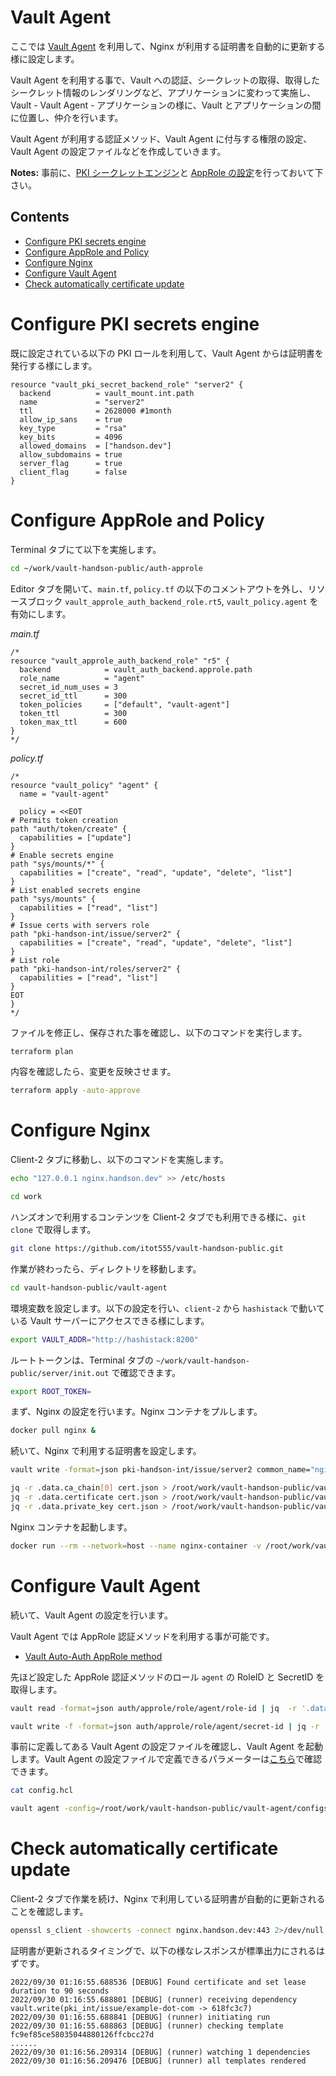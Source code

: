 # Vault Agent

ここでは [Vault Agent](https://developer.hashicorp.com/vault/docs/agent-and-proxy/agent) を利用して、Nginx が利用する証明書を自動的に更新する様に設定します。

Vault Agent を利用する事で、Vault への認証、シークレットの取得、取得したシークレット情報のレンダリングなど、アプリケーションに変わって実施し、Vault - Vault Agent - アプリケーションの様に、Vault とアプリケーションの間に位置し、仲介を行います。

Vault Agent が利用する認証メソッド、Vault Agent に付与する権限の設定、Vault Agent の設定ファイルなどを作成していきます。

**Notes:** 事前に、[PKI シークレットエンジン](https://github.com/itot555/vault-handson-public/tree/main/secrets-engine-pki)と [AppRole の設定](https://github.com/itot555/vault-handson-public/tree/main/auth-approle)を行っておいて下さい。

## Contents

- [Configure PKI secrets engine](#configure-pki-secrets-engine)
- [Configure AppRole and Policy](#configure-approle-and-policy)
- [Configure Nginx](#configure-nginx)
- [Configure Vault Agent](#configure-vault-agent)
- [Check automatically certificate update](#check-automatically-certificate-update)

# Configure PKI secrets engine

既に設定されている以下の PKI ロールを利用して、Vault Agent からは証明書を発行する様にします。

```hcl
resource "vault_pki_secret_backend_role" "server2" {
  backend          = vault_mount.int.path
  name             = "server2"
  ttl              = 2628000 #1month
  allow_ip_sans    = true
  key_type         = "rsa"
  key_bits         = 4096
  allowed_domains  = ["handson.dev"]
  allow_subdomains = true
  server_flag      = true
  client_flag      = false
}
```

# Configure AppRole and Policy

Terminal タブにて以下を実施します。

```bash
cd ~/work/vault-handson-public/auth-approle
```

Editor タブを開いて、`main.tf`, `policy.tf` の以下のコメントアウトを外し、リソースブロック `vault_approle_auth_backend_role.rt5`, `vault_policy.agent` を有効にします。

*main.tf*

```hcl
/*
resource "vault_approle_auth_backend_role" "r5" {
  backend            = vault_auth_backend.approle.path
  role_name          = "agent"
  secret_id_num_uses = 3
  secret_id_ttl      = 300
  token_policies     = ["default", "vault-agent"]
  token_ttl          = 300
  token_max_ttl      = 600
}
*/
```

*policy.tf*

```hcl
/*
resource "vault_policy" "agent" {
  name = "vault-agent"

  policy = <<EOT
# Permits token creation
path "auth/token/create" {
  capabilities = ["update"]
}
# Enable secrets engine
path "sys/mounts/*" {
  capabilities = ["create", "read", "update", "delete", "list"]
}
# List enabled secrets engine
path "sys/mounts" {
  capabilities = ["read", "list"]
}
# Issue certs with servers role
path "pki-handson-int/issue/server2" {
  capabilities = ["create", "read", "update", "delete", "list"]
}
# List role
path "pki-handson-int/roles/server2" {
  capabilities = ["read", "list"]
}
EOT
}
*/
```

ファイルを修正し、保存された事を確認し、以下のコマンドを実行します。

```bash
terraform plan
```

内容を確認したら、変更を反映させます。

```bash
terraform apply -auto-approve
```

# Configure Nginx

Client-2 タブに移動し、以下のコマンドを実施します。

```bash
echo "127.0.0.1 nginx.handson.dev" >> /etc/hosts
```
```bash
cd work
```

ハンズオンで利用するコンテンツを Client-2 タブでも利用できる様に、`git clone` で取得します。

```bash
git clone https://github.com/itot555/vault-handson-public.git
```

作業が終わったら、ディレクトリを移動します。

```bash
cd vault-handson-public/vault-agent
```

環境変数を設定します。以下の設定を行い、`client-2` から `hashistack` で動いている Vault サーバーにアクセスできる様にします。

```bash
export VAULT_ADDR="http://hashistack:8200"
```

ルートトークンは、Terminal タブの `~/work/vault-handson-public/server/init.out` で確認できます。

```bash
export ROOT_TOKEN=
```

まず、Nginx の設定を行います。Nginx コンテナをプルします。

```bash
docker pull nginx &
```

続いて、Nginx で利用する証明書を設定します。

```bash
vault write -format=json pki-handson-int/issue/server2 common_name="nginx.handson.dev" ttl="5m" > cert.json
```
```bash
jq -r .data.ca_chain[0] cert.json > /root/work/vault-handson-public/vault-agent/configs/nginx/ssl/ca.crt
jq -r .data.certificate cert.json > /root/work/vault-handson-public/vault-agent/configs/nginx/ssl/cert.crt
jq -r .data.private_key cert.json > /root/work/vault-handson-public/vault-agent/configs/nginx/ssl/cert.key
```

Nginx コンテナを起動します。

```bash
docker run --rm --network=host --name nginx-container -v /root/work/vault-handson-public/vault-agent/configs/nginx:/etc/nginx -d nginx
```

# Configure Vault Agent

続いて、Vault Agent の設定を行います。

Vault Agent では AppRole 認証メソッドを利用する事が可能です。

  - [Vault Auto-Auth AppRole method](https://developer.hashicorp.com/vault/docs/agent-and-proxy/autoauth/methods/approle)

先ほど設定した AppRole 認証メソッドのロール `agent` の RoleID と SecretID を取得します。

```bash
vault read -format=json auth/approle/role/agent/role-id | jq  -r '.data.role_id' > /root/work/vault-handson-public/vault-agent/configs/roleID
```
```bash
vault write -f -format=json auth/approle/role/agent/secret-id | jq -r '.data.secret_id' > /root/work/vault-handson-public/vault-agent/configs/secretID
```

事前に定義してある Vault Agent の設定ファイルを確認し、Vault Agent を起動します。Vault Agent の設定ファイルで定義できるパラメーターは[こちら](https://developer.hashicorp.com/vault/docs/agent-and-proxy/agent#configuration-file-options)で確認できます。

```bash
cat config.hcl
```
```bash
vault agent -config=/root/work/vault-handson-public/vault-agent/configs/vault_agent/config.hcl -log-level=debug &
```

# Check automatically certificate update

Client-2 タブで作業を続け、Nginx で利用している証明書が自動的に更新されることを確認します。

```bash
openssl s_client -showcerts -connect nginx.handson.dev:443 2>/dev/null | openssl x509 -inform pem -noout -text
```

証明書が更新されるタイミングで、以下の様なレスポンスが標準出力にされるはずです。

```console
2022/09/30 01:16:55.688536 [DEBUG] Found certificate and set lease duration to 90 seconds
2022/09/30 01:16:55.688801 [DEBUG] (runner) receiving dependency vault.write(pki_int/issue/example-dot-com -> 618fc3c7)
2022/09/30 01:16:55.688841 [DEBUG] (runner) initiating run
2022/09/30 01:16:55.688863 [DEBUG] (runner) checking template fc9ef85ce58035044880126ffcbcc27d
......
2022/09/30 01:16:56.209314 [DEBUG] (runner) watching 1 dependencies
2022/09/30 01:16:56.209476 [DEBUG] (runner) all templates rendered
```
